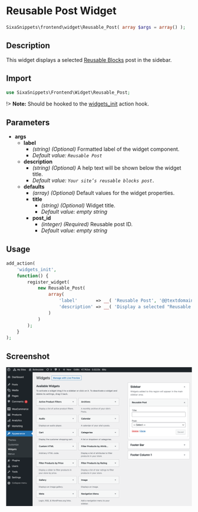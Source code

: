 # Reusable Post Widget

```php
SixaSnippets\frontend\widget\Reusable_Post( array $args = array() );
```

## Description

This widget displays a selected [Reusable Blocks](https://wordpress.org/news/2021/02/gutenberg-tutorial-reusable-blocks/) post in the sidebar.

## Import

```php 
use SixaSnippets\Frontend\Widget\Reusable_Post;
```

!> **Note:** Should be hooked to the [widgets_init](http://developer.wordpress.org/reference/hooks/widgets_init/) action hook.

## Parameters

- **args**
    - **label**
        - *(string) (Optional)* Formatted label of the widget component.
		- *Default value: `Reusable Post`*
	- **description**
        - *(string) (Optional)* A help text will be shown below the widget title.
		- *Default value: `Your site’s reusable blocks post.`*
	- **defaults**
		- *(array) (Optional)* Default values for the widget properties.
		- **title**
			- *(string) (Optional)* Widget title.
			- *Default value: empty string*
		- **post_id**
			- *(integer) (Required)* Reusable post ID.
			- *Default value: empty string*

## Usage

```php
add_action(
	'widgets_init',
	function() {
		register_widget(
			new Reusable_Post(
				array(
					'label'       => __( 'Reusable Post', '@@textdomain' ),
					'description' => __( 'Display a selected "Reusable Blocks" post in your sidebar.', '@@textdomain' ),
				)
			)
		);
	}
);
```

## Screenshot

![](../../assets/reusable-post-widget.png ':size=30%')